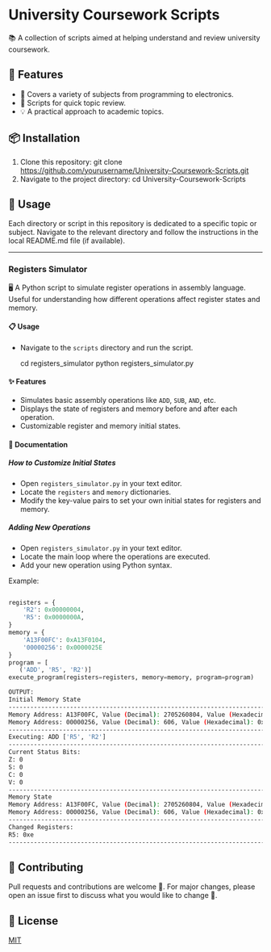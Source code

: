 # University Coursework Scripts

📚 A collection of scripts aimed at helping  understand and review university coursework. 

## 🌟 Features

- 📘 Covers a variety of subjects from programming to electronics.
- 📝 Scripts for quick topic review.
- 💡 A practical approach to academic topics.

## 📦 Installation

1. Clone this repository:
git clone https://github.com/yourusername/University-Coursework-Scripts.git
2. Navigate to the project directory:
cd University-Coursework-Scripts

## 🚀 Usage
Each directory or script in this repository is dedicated to a specific topic or subject. Navigate to the relevant directory and follow the instructions in the local README.md file (if available).

---

### Registers Simulator

🖥️ A Python script to simulate register operations in assembly language. Useful for understanding how different operations affect register states and memory.

#### 📋 Usage

- Navigate to the `scripts` directory and run the script.

  cd registers_simulator
  python registers_simulator.py

#### ✨ Features

- Simulates basic assembly operations like `ADD`, `SUB`, `AND`, etc.
- Displays the state of registers and memory before and after each operation.
- Customizable register and memory initial states.

#### 📖 Documentation

##### How to Customize Initial States

- Open `registers_simulator.py` in your text editor.
- Locate the `registers` and `memory` dictionaries.
- Modify the key-value pairs to set your own initial states for registers and memory.

##### Adding New Operations

- Open `registers_simulator.py` in your text editor.
- Locate the main loop where the operations are executed.
- Add your new operation using Python syntax.

Example:

```python

registers = {
    'R2': 0x00000004,
    'R5': 0x0000000A,     
}
memory = {       
    'A13F00FC': 0xA13F0104,
    '00000256': 0x0000025E
}
program = [
   ('ADD', 'R5', 'R2')]
execute_program(registers=registers, memory=memory, program=program)
```
```bash
OUTPUT:
Initial Memory State
--------------------------------------------------------------------------------
Memory Address: A13F00FC, Value (Decimal): 2705260804, Value (Hexadecimal): 0xa13f0104
Memory Address: 00000256, Value (Decimal): 606, Value (Hexadecimal): 0x25e
--------------------------------------------------------------------------------
Executing: ADD ['R5', 'R2']
--------------------------------------------------------------------------------
Current Status Bits:
Z: 0
S: 0
C: 0
V: 0
--------------------------------------------------------------------------------
Memory State
Memory Address: A13F00FC, Value (Decimal): 2705260804, Value (Hexadecimal): 0xa13f0104
Memory Address: 00000256, Value (Decimal): 606, Value (Hexadecimal): 0x25e
--------------------------------------------------------------------------------
Changed Registers:
R5: 0xe
--------------------------------------------------------------------------------
```
## 🤝 Contributing
Pull requests and contributions are welcome 🙏. For major changes, please open an issue first to discuss what you would like to change 📝.

## 📜 License

[MIT](https://choosealicense.com/licenses/mit/)
